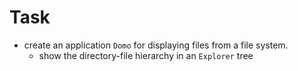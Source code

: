# Task

* create an application `Domo` for displaying files from a file system.
  * show the directory-file hierarchy in an `Explorer` tree